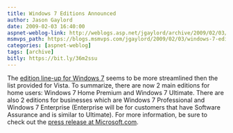 ```yaml
---
title: Windows 7 Editions Announced
author: Jason Gaylord
date: 2009-02-03 16:40:00
aspnet-weblog-link: http://weblogs.asp.net/jgaylord/archive/2009/02/03/windows-7-editions-announced.aspx
msmvps_path: https://blogs.msmvps.com/jgaylord/2009/02/03/windows-7-editions-announced/
categories: [aspnet-weblog]
tags: [archive]
bitly: https://bit.ly/36m2ssu
---
```


The [edition line-up for Windows 7](https://www.microsoft.com/presspass/features/2009/feb09/02-03Win7SKU-QA.mspx) seems to be more streamlined then the list provided for Vista. To summarize, there are now 2 main editions for home users: Windows 7 Home Premium and Windows 7 Ultimate. There are also 2 editions for businesses which are Windows 7 Professional and Windows 7 Enterprise (Enterprise will be for customers that have Software Assurance and is similar to Ultimate). For more information, be sure to check out the [press release at Microsoft.com](https://www.microsoft.com/presspass/features/2009/feb09/02-03Win7SKU-QA.mspx).
